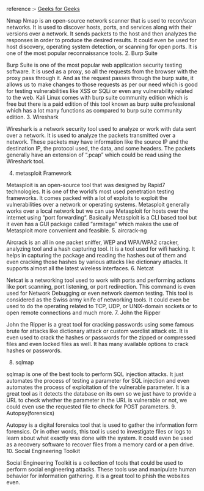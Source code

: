 reference :-
 <a href ="https://www.geeksforgeeks.org/top-10-kali-linux-tools-for-hacking/"> Geeks for Geeks </a>

Nmap
Nmap is an open-source network scanner that is used to recon/scan networks. It is used to discover hosts, ports, and services along with their versions over a network.
It sends packets to the host and then analyzes the responses in order to produce the desired results. It could even be used for host discovery, operating system detection,
or scanning for open ports. It is one of the most popular reconnaissance tools.
2. Burp Suite

Burp Suite is one of the most popular web application security testing software. It is used as a proxy, so all the requests from the browser with the proxy pass through it. 
And as the request passes through the burp suite,
 it allows us to make changes to those requests as per our need which is good for testing vulnerabilities like XSS or SQLi or even any vulnerability related to the web.
Kali Linux comes with burp suite community edition which is free but there is a paid edition of this tool known as burp suite professional which has a lot many functions as compared to burp suite community edition.
3. Wireshark

Wireshark is a network security tool used to analyze or work with data sent over a network. It is used to analyze the packets transmitted over a network. These packets may have information like the source IP and the destination IP, the protocol used, the data, and some headers. The packets generally have an extension of “.pcap” which could be read using the Wireshark tool.

4. metasploit Framework

Metasploit is an open-source tool that was designed by Rapid7 technologies. It is one of the world’s most used penetration testing frameworks. It comes packed with a lot of exploits to exploit the vulnerabilities over a network or operating systems. Metasploit generally works over a local network but we can use Metasploit for hosts over the internet using “port forwarding“. Basically Metasploit is a CLI based tool but it even has a GUI package called “armitage” which makes the use of Metasploit more convenient and feasible.
5. aircrack-ng

Aircrack is an all in one packet sniffer, WEP and WPA/WPA2 cracker, analyzing tool and a hash capturing tool. It is a tool used for wifi hacking. It helps in capturing the package and reading the hashes out of them and even cracking those hashes by various attacks like dictionary attacks. It supports almost all the latest wireless interfaces.
6. Netcat

Netcat is a networking tool used to work with ports and performing actions like port scanning, port listening, or port redirection. This command is even used for Network Debugging or even network daemon testing. This tool is considered as the Swiss army knife of networking tools. It could even be used to do the operating related to TCP, UDP, or UNIX-domain sockets or to open remote connections and much more.
7. John the Ripper

John the Ripper is a great tool for cracking passwords using some famous brute for attacks like dictionary attack or custom wordlist attack etc. It is even used to crack the hashes or passwords for the zipped or compressed files and even locked files as well. It has many available options to crack hashes or passwords.

8. sqlmap

sqlmap is one of the best tools to perform SQL injection attacks. It just automates the process of testing a parameter for SQL injection and even automates the process of exploitation of the vulnerable parameter. It is a great tool as it detects the database on its own so we just have to provide a URL to check whether the parameter in the URL is vulnerable or not, we could even use the requested file to check for POST parameters.
9. Autopsy(forensics)

Autopsy is a digital forensics tool that is used to gather the information form forensics. Or in other words, this tool is used to investigate files or logs to learn about what exactly was done with the system. It could even be used as a recovery software to recover files from a memory card or a pen drive.
10. Social Engineering Toolkit

Social Engineering Toolkit is a collection of tools that could be used to perform social engineering attacks. These tools use and manipulate human behavior for information gathering. it is a great tool to phish the websites even.